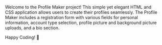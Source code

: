 Welcome to the Profile Maker project!
This simple yet elegant HTML and CSS application allows users to create their profiles seamlessly.
The Profile Maker includes a registration form with various fields for personal information, account type selection, profile picture and background picture uploads, and a bio section.


Happy Coding! 🚀
